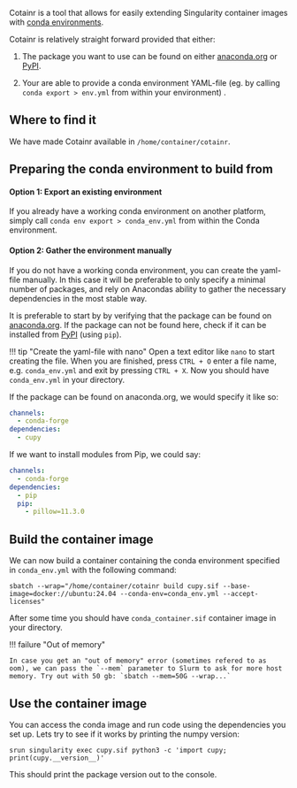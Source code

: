 
Cotainr is a tool that allows for easily extending Singularity container images with [conda environments](https://www.anaconda.com/docs/tools/working-with-conda/environments).

Cotainr is relatively straight forward provided that either:

  1) The package you want to use can be found on either [anaconda.org](https://anaconda.org/) or [PyPI](https://pypi.org/).

  2) Your are able to provide a conda environment YAML-file (eg. by calling `conda export > env.yml` from within your environment) .


## Where to find it

We have made Cotainr available in `/home/container/cotainr`.

## Preparing the conda environment to build from

#### Option 1: Export an existing environment
If you already have a working conda environment on another platform, simply call `conda env export > conda_env.yml` from within the Conda environment.

#### Option 2: Gather the environment manually

If you do not have a working conda environment, you can create the yaml-file manually. In this case it will be preferable to only specify a minimal number of packages, and rely on Anacondas ability to gather the necessary dependencies in the most stable way.

It is preferable to start by by verifying that the package can be found on [anaconda.org](https://anaconda.org/). If the package can not be found here, check if it can be installed from [PyPI](https://pypi.org/) (using `pip`).

!!! tip "Create the yaml-file with nano"
    Open a text editor like `nano` to start creating the file. When you are finished, press `CTRL + O` enter a file name, e.g. `conda_env.yml` and exit by pressing `CTRL + X`. Now you should have `conda_env.yml` in your directory. 

If the package can be found on anaconda.org, we would specify it like so:

```yml
channels:
  - conda-forge
dependencies:
  - cupy
```
If we want to install modules from Pip, we could say:

```yml
channels:
  - conda-forge
dependencies:
  - pip
  pip:
    - pillow=11.3.0
```



## Build the container image

We can now build a container containing the conda environment specified in `conda_env.yml` with the following command:
```
sbatch --wrap="/home/container/cotainr build cupy.sif --base-image=docker://ubuntu:24.04 --conda-env=conda_env.yml --accept-licenses"
```
After some time you should have `conda_container.sif` container image in your directory. 

!!! failure "Out of memory"

    In case you get an "out of memory" error (sometimes refered to as oom), we can pass the `--mem` parameter to Slurm to ask for more host memory. Try out with 50 gb: `sbatch --mem=50G --wrap...`

## Use the container image

You can access the conda image and run code using the dependencies you set up. Lets try to see if it works by printing the numpy version:
```
srun singularity exec cupy.sif python3 -c 'import cupy; print(cupy.__version__)'
```
This should print the package version out to the console.
